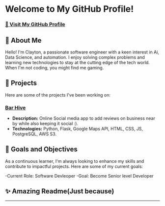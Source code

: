 # Welcome to My GitHub Profile!

### [🔗 Visit My GitHub Profile](https://github.com/ClaytonWest)

## 👤 About Me
Hello! I'm Clayton, a passionate software engineer with a keen interest in Ai, Data Science, and automation. I enjoy solving complex problems and learning new technologies to stay at the cutting edge of the tech world. When I'm not coding, you might find me gaming.

## 🚀 Projects
Here are some of the projects I've been working on:

### [Bar Hive](https://github.com/ClaytonWest/Barhive)
- **Description:** Online Social media app to add reviews on business near by while also keeping it social :).
- **Technologies:** Python, Flask, Google Maps API, HTML, CSS, JS, PostgreSQL, AWS S3.


## 🎯 Goals and Objectives
As a continuous learner, I'm always looking to enhance my skills and contribute to impactful projects. Here are some of my current goals:

-Current Role: Software Devleoper
-Goal: Become Senior level Developer

## ✨ Amazing Readme(Just because)
****
